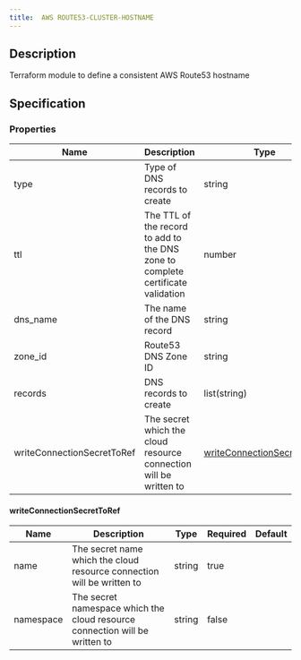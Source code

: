```yaml
---
title:  AWS ROUTE53-CLUSTER-HOSTNAME
---
```


## Description

Terraform module to define a consistent AWS Route53 hostname

## Specification


### Properties

 Name | Description | Type | Required | Default 
 ------------ | ------------- | ------------- | ------------- | ------------- 
 type | Type of DNS records to create | string | false |  
 ttl | The TTL of the record to add to the DNS zone to complete certificate validation | number | false |  
 dns_name | The name of the DNS record | string | false |  
 zone_id | Route53 DNS Zone ID | string | true |  
 records | DNS records to create | list(string) | true |  
 writeConnectionSecretToRef | The secret which the cloud resource connection will be written to | [writeConnectionSecretToRef](#writeConnectionSecretToRef) | false |  


#### writeConnectionSecretToRef

 Name | Description | Type | Required | Default 
 ------------ | ------------- | ------------- | ------------- | ------------- 
 name | The secret name which the cloud resource connection will be written to | string | true |  
 namespace | The secret namespace which the cloud resource connection will be written to | string | false |  
